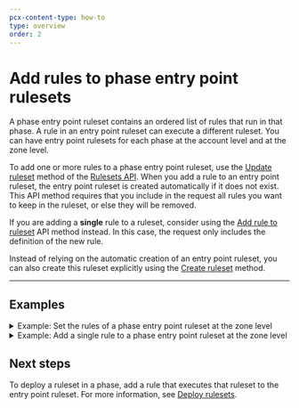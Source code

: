```yaml
---
pcx-content-type: how-to
type: overview
order: 2
---
```


# Add rules to phase entry point rulesets

A phase entry point ruleset contains an ordered list of rules that run in that phase. A rule in an entry point ruleset can execute a different ruleset. You can have entry point rulesets for each phase at the account level and at the zone level.

To add one or more rules to a phase entry point ruleset, use the [Update ruleset](/rulesets-api/update) method of the [Rulesets API](/rulesets-api). When you add a rule to an entry point ruleset, the entry point ruleset is created automatically if it does not exist. This API method requires that you include in the request all rules you want to keep in the ruleset, or else they will be removed.

If you are adding a **single** rule to a ruleset, consider using the [Add rule to ruleset](/rulesets-api/add-rule) API method instead. In this case, the request only includes the definition of the new rule.

<Aside type="note" header="Creating an entry point ruleset">

Instead of relying on the automatic creation of an entry point ruleset, you can also create this ruleset explicitly using the [Create ruleset](/rulesets-api/create) method.

</Aside>

***

## Examples

<details>
<summary>Example: Set the rules of a phase entry point ruleset at the zone level</summary>
<div>

The following example sets the rules of a phase entry point ruleset at the zone level for the `http_request_firewall_managed` phase using the [Update ruleset](/rulesets-api/update) API method.

```json
---
header: Request
---
curl -X PUT \
-H "X-Auth-Email: user@cloudflare.com" \
-H "X-Auth-Key: REDACTED" \
"https://api.cloudflare.com/client/v4/zones/{zone-id}/phases/http_request_firewall_managed/entrypoint" \
-d '{
  "rules": [
    {
      "action": "execute",
      "action_parameters": {
        "id": "{managed-ruleset-id-1}"
      },
      "expression": "true"
    },
    {
      "action": "execute",
      "action_parameters": {
        "id": "{managed-ruleset-id-2}"
      },
      "expression": "true"
    }
  ]
}'
```

```json
---
header: Response
---
{
  "result": {
    "id": "{ruleset-id}",
    "name": "Default",
    "description": "",
    "kind": "zone",
    "version": "1",
    "rules": [
      {
        "id": "{rule-id-1}",
        "version": "1",
        "action": "execute",
        "expression": "true",
        "action_parameters": {
          "id": "{managed-ruleset-id-1}"
        },
        "last_updated": "2021-06-17T15:42:37.917815Z"
      },
      {
        "id": "{rule-id-2}",
        "version": "1",
        "action": "execute",
        "expression": "true",
        "action_parameters": {
          "id": "{managed-ruleset-id-2}"
        },
        "last_updated": "2021-06-17T15:42:37.917815Z"
      }
    ],
    "last_updated": "2021-06-17T15:42:37.917815Z",
    "phase": "http_request_firewall_managed"
  },
  "success": true,
  "errors": [],
  "messages": []
}
```

</div>
</details>

<details>
<summary>Example: Add a single rule to a phase entry point ruleset at the zone level</summary>
<div>

The following example adds a single rule to a phase entry point ruleset (with ID `{ruleset-id}`) at the zone level using the [Add rule to ruleset](/rulesets-api/add-rule) API method.

```json
---
header: Request
---
curl -X POST \
-H "X-Auth-Email: user@cloudflare.com" \
-H "X-Auth-Key: REDACTED" \
"https://api.cloudflare.com/client/v4/zone/{zone-id}/rulesets/{ruleset-id}/rules" \
-d '{
  "action": "execute",
  "action_parameters": {
    "id": "{managed-ruleset-id}"
  },
  "expression": "true"
}'
```

```json
---
header: Response
---
{
  "result": {
    "id": "{ruleset-id}",
    "name": "Zone-level phase entry point ruleset",
    "description": "",
    "kind": "root",
    "version": "2",
    "rules": [
      {
        "id": "{existing-rule-id}",
        "version": "1",
        "action": "execute",
        "expression": "true",
        "action_parameters": {
          "id": "{another-managed-ruleset-id}"
        },
        "last_updated": "2021-03-17T15:42:37.917815Z"
      },
      {
        "id": "{new-rule-id}",
        "version": "1",
        "action": "execute",
        "expression": "true",
        "action_parameters": {
          "id": "{managed-ruleset-id}"
        },
        "last_updated": "2021-06-30T15:42:37.917815Z"
      }
    ],
    "last_updated": "2021-06-30T15:42:37.917815Z",
    "phase": "http_request_firewall_managed"
  },
  "success": true,
  "errors": [],
  "messages": []
}
```

</div>
</details>

## Next steps

To deploy a ruleset in a phase, add a rule that executes that ruleset to the entry point ruleset. For more information, see [Deploy rulesets](/basic-operations/deploy-rulesets).
